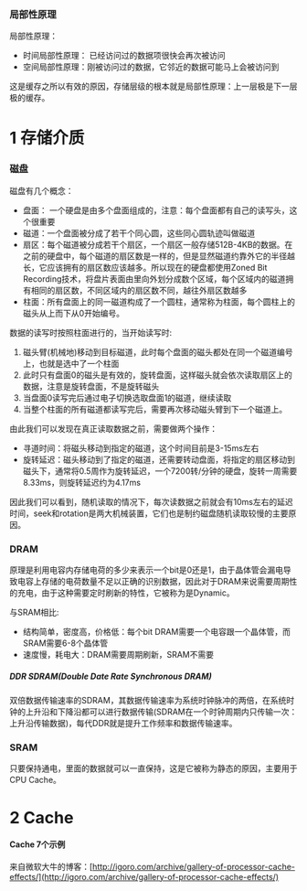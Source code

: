 ### 局部性原理

局部性原理：

* 时间局部性原理： 已经访问过的数据项很快会再次被访问
* 空间局部性原理：刚被访问过的数据，它邻近的数据可能马上会被访问到

这是缓存之所以有效的原因，存储层级的根本就是局部性原理：上一层极是下一层极的缓存。

# 1 存储介质

### 磁盘

磁盘有几个概念：

* 盘面： 一个硬盘是由多个盘面组成的，注意：每个盘面都有自己的读写头，这个很重要
* 磁道：一个盘面被分成了若干个同心圆，这些同心圆轨迹叫做磁道
* 扇区：每个磁道被分成若干个扇区，一个扇区一般存储512B-4KB的数据。在之前的硬盘中，每个磁道的扇区数是一样的，但是显然磁道约靠外它的半径越长，它应该拥有的扇区数应该越多。所以现在的硬盘都使用Zoned Bit Recording技术，将盘片表面由里向外划分成数个区域，每个区域内的磁道拥有相同的扇区数，不同区域内的扇区数不同，越往外扇区数越多
* 柱面：所有盘面上的同一磁道构成了一个圆柱，通常称为柱面，每个圆柱上的磁头从上而下从0开始编号。

数据的读写时按照柱面进行的，当开始读写时:

1. 磁头臂(机械地)移动到目标磁道，此时每个盘面的磁头都处在同一个磁道编号上，也就是选中了一个柱面
2. 此时只有盘面0的磁头是有效的，旋转盘面，这样磁头就会依次读取扇区上的数据，注意是旋转盘面，不是旋转磁头
3. 当盘面0读写完后通过电子切换选取盘面1的磁道，继续读取
4. 当整个柱面的所有磁道都读写完后，需要再次移动磁头臂到下一个磁道上。

由此我们可以发现在真正读取数据之前，需要做两个操作：

* 寻道时间：将磁头移动到指定的磁道，这个时间目前是3-15ms左右
* 旋转延迟：磁头移动到了指定的磁道，还需要转动盘面，将指定的扇区移动到磁头下，通常将0.5周作为旋转延迟，一个7200转/分钟的硬盘，旋转一周需要8.33ms，则旋转延迟约为4.17ms

因此我们可以看到，随机读取的情况下，每次读数据之前就会有10ms左右的延迟时间，seek和rotation是两大机械装置，它们也是制约磁盘随机读取较慢的主要原因。

### DRAM

原理是利用电容内存储电荷的多少来表示一个bit是0还是1，由于晶体管会漏电导致电容上存储的电荷数量不足以正确的识别数据，因此对于DRAM来说需要周期性的充电，由于这种需要定时刷新的特性，它被称为是Dynamic。

与SRAM相比:

* 结构简单，密度高，价格低：每个bit DRAM需要一个电容跟一个晶体管，而SRAM需要6-8个晶体管
* 速度慢，耗电大：DRAM需要周期刷新，SRAM不需要

##### DDR SDRAM(Double Date Rate Synchronous DRAM)

双倍数据传输速率的SDRAM，其数据传输速率为系统时钟脉冲的两倍，在系统时钟的上升沿和下降沿都可以进行数据传输(SDRAM在一个时钟周期内只传输一次：上升沿传输数据)，每代DDR就是提升工作频率和数据传输速率。

### SRAM

只要保持通电，里面的数据就可以一直保持，这是它被称为静态的原因，主要用于CPU Cache。



# 2 Cache

#### Cache 7个示例

来自微软大牛的博客：[http://igoro.com/archive/gallery-of-processor-cache-effects/](http://igoro.com/archive/gallery-of-processor-cache-effects/)

